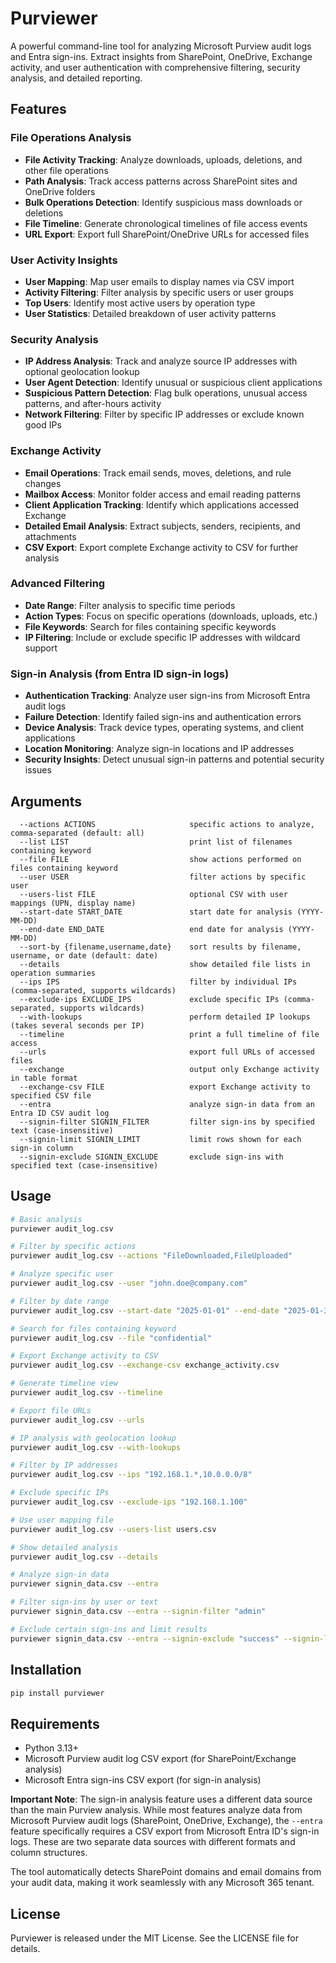 # Purviewer

A powerful command-line tool for analyzing Microsoft Purview audit logs and Entra sign-ins. Extract insights from SharePoint, OneDrive, Exchange activity, and user authentication with comprehensive filtering, security analysis, and detailed reporting.

## Features

### File Operations Analysis

- **File Activity Tracking**: Analyze downloads, uploads, deletions, and other file operations
- **Path Analysis**: Track access patterns across SharePoint sites and OneDrive folders
- **Bulk Operations Detection**: Identify suspicious mass downloads or deletions
- **File Timeline**: Generate chronological timelines of file access events
- **URL Export**: Export full SharePoint/OneDrive URLs for accessed files

### User Activity Insights

- **User Mapping**: Map user emails to display names via CSV import
- **Activity Filtering**: Filter analysis by specific users or user groups
- **Top Users**: Identify most active users by operation type
- **User Statistics**: Detailed breakdown of user activity patterns

### Security Analysis

- **IP Address Analysis**: Track and analyze source IP addresses with optional geolocation lookup
- **User Agent Detection**: Identify unusual or suspicious client applications
- **Suspicious Pattern Detection**: Flag bulk operations, unusual access patterns, and after-hours activity
- **Network Filtering**: Filter by specific IP addresses or exclude known good IPs

### Exchange Activity

- **Email Operations**: Track email sends, moves, deletions, and rule changes
- **Mailbox Access**: Monitor folder access and email reading patterns
- **Client Application Tracking**: Identify which applications accessed Exchange
- **Detailed Email Analysis**: Extract subjects, senders, recipients, and attachments
- **CSV Export**: Export complete Exchange activity to CSV for further analysis

### Advanced Filtering

- **Date Range**: Filter analysis to specific time periods
- **Action Types**: Focus on specific operations (downloads, uploads, etc.)
- **File Keywords**: Search for files containing specific keywords
- **IP Filtering**: Include or exclude specific IP addresses with wildcard support

### Sign-in Analysis (from Entra ID sign-in logs)

- **Authentication Tracking**: Analyze user sign-ins from Microsoft Entra audit logs
- **Failure Detection**: Identify failed sign-ins and authentication errors
- **Device Analysis**: Track device types, operating systems, and client applications
- **Location Monitoring**: Analyze sign-in locations and IP addresses
- **Security Insights**: Detect unusual sign-in patterns and potential security issues

## Arguments

```text
  --actions ACTIONS                     specific actions to analyze, comma-separated (default: all)
  --list LIST                           print list of filenames containing keyword
  --file FILE                           show actions performed on files containing keyword
  --user USER                           filter actions by specific user
  --users-list FILE                     optional CSV with user mappings (UPN, display name)
  --start-date START_DATE               start date for analysis (YYYY-MM-DD)
  --end-date END_DATE                   end date for analysis (YYYY-MM-DD)
  --sort-by {filename,username,date}    sort results by filename, username, or date (default: date)
  --details                             show detailed file lists in operation summaries
  --ips IPS                             filter by individual IPs (comma-separated, supports wildcards)
  --exclude-ips EXCLUDE_IPS             exclude specific IPs (comma-separated, supports wildcards)
  --with-lookups                        perform detailed IP lookups (takes several seconds per IP)
  --timeline                            print a full timeline of file access
  --urls                                export full URLs of accessed files
  --exchange                            output only Exchange activity in table format
  --exchange-csv FILE                   export Exchange activity to specified CSV file
  --entra                               analyze sign-in data from an Entra ID CSV audit log
  --signin-filter SIGNIN_FILTER         filter sign-ins by specified text (case-insensitive)
  --signin-limit SIGNIN_LIMIT           limit rows shown for each sign-in column
  --signin-exclude SIGNIN_EXCLUDE       exclude sign-ins with specified text (case-insensitive)
```

## Usage

```bash
# Basic analysis
purviewer audit_log.csv

# Filter by specific actions
purviewer audit_log.csv --actions "FileDownloaded,FileUploaded"

# Analyze specific user
purviewer audit_log.csv --user "john.doe@company.com"

# Filter by date range
purviewer audit_log.csv --start-date "2025-01-01" --end-date "2025-01-31"

# Search for files containing keyword
purviewer audit_log.csv --file "confidential"

# Export Exchange activity to CSV
purviewer audit_log.csv --exchange-csv exchange_activity.csv

# Generate timeline view
purviewer audit_log.csv --timeline

# Export file URLs
purviewer audit_log.csv --urls

# IP analysis with geolocation lookup
purviewer audit_log.csv --with-lookups

# Filter by IP addresses
purviewer audit_log.csv --ips "192.168.1.*,10.0.0.0/8"

# Exclude specific IPs
purviewer audit_log.csv --exclude-ips "192.168.1.100"

# Use user mapping file
purviewer audit_log.csv --users-list users.csv

# Show detailed analysis
purviewer audit_log.csv --details

# Analyze sign-in data
purviewer signin_data.csv --entra

# Filter sign-ins by user or text
purviewer signin_data.csv --entra --signin-filter "admin"

# Exclude certain sign-ins and limit results
purviewer signin_data.csv --entra --signin-exclude "success" --signin-limit 10
```

## Installation

```bash
pip install purviewer
```

## Requirements

- Python 3.13+
- Microsoft Purview audit log CSV export (for SharePoint/Exchange analysis)
- Microsoft Entra sign-ins CSV export (for sign-in analysis)

**Important Note**: The sign-in analysis feature uses a different data source than the main Purview analysis. While most features analyze data from Microsoft Purview audit logs (SharePoint, OneDrive, Exchange), the `--entra` feature specifically requires a CSV export from Microsoft Entra ID's sign-in logs. These are two separate data sources with different formats and column structures.

The tool automatically detects SharePoint domains and email domains from your audit data, making it work seamlessly with any Microsoft 365 tenant.

## License

Purviewer is released under the MIT License. See the LICENSE file for details.
